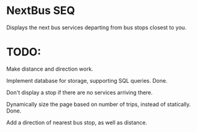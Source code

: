 # NextBus SEQ

Displays the next bus services departing from bus stops closest to you.


# TODO:


Make distance and direction work.

Implement database for storage, supporting SQL queries. Done.

Don't display a stop if there are no services arriving there.

Dynamically size the page based on number of trips, instead of statically. Done. 

Add a direction of nearest bus stop, as well as distance.

